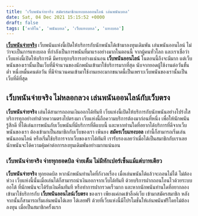 ```yaml
---
title: 'เว็บพนันจ่ายจริง สมัครสมาชิกแทงบอลออนไลน์ เล่นพนันบอล'
date: Sat, 04 Dec 2021 15:15:52 +0000
draft: false
tags: ['คาสิโน', 'พนันบอล', 'เว็บแทงบอล', 'แทงบอล']
---
```


**[เว็บพนันจ่ายจริง](/archives/)** เว็บพนันแห่งนี้เปิดให้บริการกับนักพนันได้เข้ามาลงทุนเดิมพัน เล่นพนันออนไลน์ ไม่ว่าจะเป็นการแทงบอล ที่กำลังเป็นการพนันที่มาแรงอย่างมากในตอนนี้ จากผู้คนทั่วโลก และเราเชื่อว่าเว็บแห่งนี้เปิดให้บริการดี มีครบทุกบริการอย่างแน่นอน **เว็บพนันออนไลน์** ในตอนนี้ถึงจะมีมาก แต่เว็บพนันของเรานั้นเป็นเว็บที่มีจำนวนของนักพนันเข้ามาใช้บริการมากที่สุด นับจากยอดผู้ใช้งานต่อวันขั้นต่ำ หนึ่งหมื่นคนต่อวัน ที่มีจำนวนคนเข้ามาใช้งานเยอะมากขนาดนี้เป็นเพราะเว็บพนันของเรานั้นเป็นเว็บที่ดีที่สุด

**เว็บพนันจ่ายจริง** **ไม่หลอกลวง เล่นพนันออนไลน์กับเว็บตรง**
-------------------------------------------------------------

**เว็บพนันจ่ายจริง** เล่นได้สามารถถอนเงินออกได้ทันที เว็บแห่งนี้เปิดให้บริการกับนักพนันอย่างโปร่งใส บริการทุกอย่างทำด้วยความตรงไปตรงมา เว็บแห่งนี้ถือความบริการต้องมาก่อนที่หนึ่ง เพื่อให้นักพนันรู้สึกดี ที่ได้เล่นการพนันกับเว็บพนันที่มีบริการที่ดีแบบนี้ และหากท่านใดที่อยากได้บริการที่ดีจากเว็บพนันของเรา ต้องเข้ามาเป็นสมาชิกกับเว็บของเรา เพีนยง **สมัครเว็บแทงบอล** เท่านี้ก็สามารถเริ่มเล่นพนันออนไลน์ หรือเริ่มใช้บริการจากเว็บของเราได้ทันที เรารับรองเลยว่าเมื่อได้เป็นสมาชิกกับเราเลย นักพนันจะได้ความคุ้มค่าต่อการลงทุนเดิมพันอย่างมากแน่นอน

### **เว็บพนันจ่ายจริง จ่ายทุกยอดบิล จ่ายเต็ม ไม่มีหักเปอร์เซ็นแม้แต่บาทเดียว**

**เว็บพนันจ่ายจริง** ทุกยอดบิล หากนักพนันท่านใดที่กังวลเรื่อง เมื่อเล่นพนันได้แล้วจะถอนไม่ได้ ไม่ต้องห่วง เว็บแห่งนี้นั้นเมื่อเล่นได้ก็สามารถนำเงินออกจากเว็บได้ทันที ด้วยบริการฝากถอนโอนไวด้วยระบบออโต้ ที่นักพนันจะได้รับเงินคืนทันที หรือทำการฝากรวดเร็วมาก และหากนักพนันท่านใดที่อยากลองเข้ามาใช้บริการกับ **เว็บพนันออนไลน์เว็บตรง** ของเรา เพียงแค่กดเข้าลิ้งค์เว็บ เข้ามาสมัครสมาชิก หลังจากนั้นก็สามารถเริ่มเล่นพนันได้เลย ได้เลยฟรี ด้วยที่เว็บแห่งนี้มีโปรโมชั่นให้เล่นพนันฟรีโดยไม่ต้องลงทุน เมื่อเป็นสมาชิกครั้งแรก